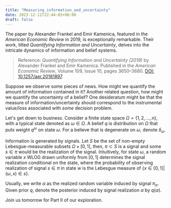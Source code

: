 ```yaml
---
title: "Measuring_information_and_uncertainty"
date: 2023-12-11T22:44:03+08:00
draft: false
---
```


The paper by Alexander Frankel and Emir Kamenica, featured in the *American Economic Review* in 2019, is exceptionally remarkable. Their work, titled *Quantifying Information and Uncertainty*, delves into the intricate dynamics of information and belief systems.

> Reference: *Quantifying Information and Uncertainty (2019)* by Alexander Frankel and Emir Kamenica. Published in the *American Economic Review*, Volume 109, Issue 10, pages 3650–3680. [DOI: 10.1257/aer.20181897](https://doi.org/10.1257/aer.20181897).

Suppose we observe some pieces of news. How might we quantify the amount of information contained in it? Another related question, how might we quantify the uncertainty of a belief? One desideratum might be that the measure of information/uncertainty should correspond to the instrumental value/loss associated with *some* decision problem.

Let's get down to business. Consider a finite state space $\Omega = \{1, 2, ..., n\}$, with a typical state denoted as $\omega \in \Omega$. A belief $q$ is distribution on $\Omega$ that puts weight $q^\omega$ on state $\omega$. For a believe that is degenerate on $\omega$, denote $\delta_\omega$.

Information is generated by signals. Let $S$ be the set of non-empty Lebesgue-measurable subsets $\Omega \times [0, 1]$, then, $\pi \subset S$ is a signal and some $s\in \pi$ would be the realization of the signal. Intuitively, for state $\omega$, a random variable $x$ WLOG drawn uniformly from $[0, 1]$ determines the signal realization conditional on the state, where the probability of observing realization of signal $s\in \pi$ in state $w$ is the Lebesgue measure of $\{x \in [0, 1]|(\omega, x)\in s\}$.

Usually, we write $\alpha$ as the realized random variable induced by signal $\pi_\alpha$. Given prior $q$, denote the posterior induced by signal realization $\alpha$ by $q(\alpha)$.

Join us tomorrow for Part II of our exploration.
